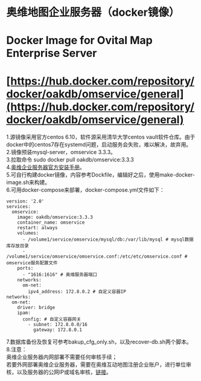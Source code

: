 # 奥维地图企业服务器（docker镜像）  
# Docker Image for Ovital Map Enterprise Server  
# [https://hub.docker.com/repository/docker/oakdb/omservice/general](https://hub.docker.com/repository/docker/oakdb/omservice/general)  
1.源镜像采用官方centos 6.10，软件源采用清华大学centos vault软件仓库。由于docker中的centos7存在systemd问题，启动服务会失败，难以解决，故弃用。  
2.镜像预装mysql-server，omservice 3.3.3。  
3.拉取命令 sudo docker pull oakdb/omservice:3.3.3   
4.[奥维企业服务器官方安装手册](https://www.gpsov.com/appdoc/index.php?id=45#1090201)。  
5.可自行构建docker镜像，内容参考Dockfile，编辑好之后，使用make-docker-image.sh来构建。  
6.可用docker-compose来部署，docker-compose.yml文件如下：  
```
version: '2.0'
services:
  omservice:
    image: oakdb/omservice:3.3.3
    container_name: omservice
    restart: always
    volumes:
      - /volume1/service/omservice/mysql/db:/var/lib/mysql # mysql数据库存放目录
      - /volume1/service/omservice/omservice.conf:/etc/etc/omservice.conf # omservice服务配置文件
    ports:
      - "1616:1616" # 奥维服务器端口
    networks:
      om-net:
        ipv4_address: 172.8.0.2 # 自定义容器IP
networks:
  om-net:
    driver: bridge
    ipam:
      config: # 自定义容器网关
        - subnet: 172.8.0.0/16
          gateway: 172.8.0.1
```
7.数据库备份及恢复可参考bakup_cfg_only.sh，以及recover-db.sh两个脚本。  
8.注意：  
奥维企业服务器内网部署不需要任何审核手续；  
若要外网部署奥维企业服务器，需要在奥维互动地图注册企业账户，进行单位审核，以及服务器的公网IP或域名审核，[链接](https://www.gpsov.com/cn2/index.php)。
